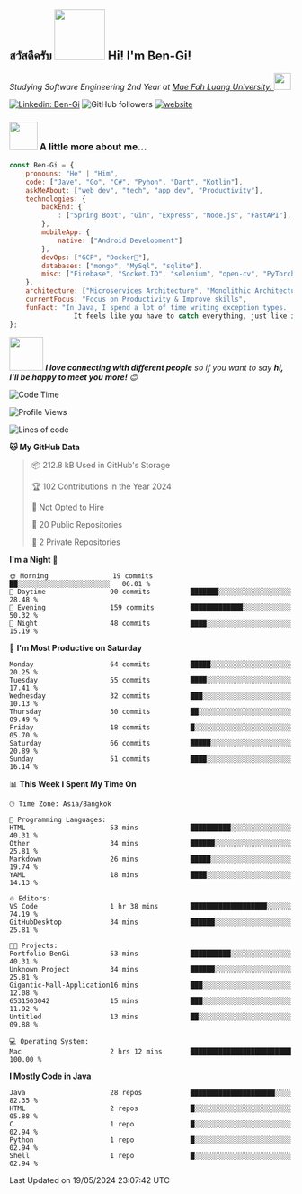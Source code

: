 <h2><p><a href="https://giphy.com/gifs/bread-L3nWlmgyqCeU8"></a></p>สวัสดีครับ <img src="https://media.giphy.com/media/L3nWlmgyqCeU8/giphy.gif" width="90" frameBorder="0" class="giphy-embed" allowFullScreen></img> Hi! I'm Ben-Gi!</h2>
<p><em>Studying Software Engineering 2nd Year at <a href="https://en.mfu.ac.th/home.html"> Mae Fah Luang University.
</a><img src="https://media.giphy.com/media/WUlplcMpOCEmTGBtBW/giphy.gif" width="30"> </em></p>


[![Linkedin: Ben-Gi](https://img.shields.io/badge/-BenGi-blue?style=flat-square&logo=Linkedin&logoColor=white&link=https://www.linkedin.com/in/nimit-tanbooutor-798139246/)](https://www.linkedin.com/in/nimit-tanbooutor-798139246/)
![GitHub followers](https://img.shields.io/github/followers/6531503042?label=Follow&style=social)
[![website](https://img.shields.io/badge/Website-46a2f1.svg?&style=flat-square&logo=Google-Chrome&logoColor=white&link=https://6531503042.github.io/Portfolio-BenGi/)](https://6531503042.github.io/Portfolio-BenGi/)

### <img src="https://media.giphy.com/media/VgCDAzcKvsR6OM0uWg/giphy.gif" width="50"> A little more about me...  

```javascript
const Ben-Gi = {
    pronouns: "He" | "Him",
    code: ["Jave", "Go", "C#", "Pyhon", "Dart", "Kotlin"],
    askMeAbout: ["web dev", "tech", "app dev", "Productivity"],
    technologies: {
        backEnd: {
            : ["Spring Boot", "Gin", "Express", "Node.js", "FastAPI"],
        },
        mobileApp: {
            native: ["Android Development"]
        },
        devOps: ["GCP", "Docker🐳"],
        databases: ["mongo", "MySql", "sqlite"],
        misc: ["Firebase", "Socket.IO", "selenium", "open-cv", "PyTorch"]
    },
    architecture: ["Microservices Architecture", "Monolithic Architecture", "Single page applications"],
    currentFocus: "Focus on Productivity & Improve skills",
    funFact: "In Java, I spend a lot of time writing exception types. 
                It feels like you have to catch everything, just like in baseball."
};
```

<img src="https://media.giphy.com/media/LnQjpWaON8nhr21vNW/giphy.gif" width="60"> <em><b>I love connecting with different people</b> so if you want to say <b>hi, I'll be happy to meet you more!</b> 😊</em>

<!--START_SECTION:waka-->
![Code Time](http://img.shields.io/badge/Code%20Time-2%20hrs%2023%20mins-blue)

![Profile Views](http://img.shields.io/badge/Profile%20Views-226-blue)

![Lines of code](https://img.shields.io/badge/From%20Hello%20World%20I%27ve%20Written-1.1%20million%20lines%20of%20code-blue)

**🐱 My GitHub Data** 

> 📦 212.8 kB Used in GitHub's Storage 
 > 
> 🏆 102 Contributions in the Year 2024
 > 
> 🚫 Not Opted to Hire
 > 
> 📜 20 Public Repositories 
 > 
> 🔑 2 Private Repositories 
 > 
**I'm a Night 🦉** 

```text
🌞 Morning                19 commits          ██░░░░░░░░░░░░░░░░░░░░░░░   06.01 % 
🌆 Daytime                90 commits          ███████░░░░░░░░░░░░░░░░░░   28.48 % 
🌃 Evening                159 commits         █████████████░░░░░░░░░░░░   50.32 % 
🌙 Night                  48 commits          ████░░░░░░░░░░░░░░░░░░░░░   15.19 % 
```
📅 **I'm Most Productive on Saturday** 

```text
Monday                   64 commits          █████░░░░░░░░░░░░░░░░░░░░   20.25 % 
Tuesday                  55 commits          ████░░░░░░░░░░░░░░░░░░░░░   17.41 % 
Wednesday                32 commits          ███░░░░░░░░░░░░░░░░░░░░░░   10.13 % 
Thursday                 30 commits          ██░░░░░░░░░░░░░░░░░░░░░░░   09.49 % 
Friday                   18 commits          █░░░░░░░░░░░░░░░░░░░░░░░░   05.70 % 
Saturday                 66 commits          █████░░░░░░░░░░░░░░░░░░░░   20.89 % 
Sunday                   51 commits          ████░░░░░░░░░░░░░░░░░░░░░   16.14 % 
```


📊 **This Week I Spent My Time On** 

```text
🕑︎ Time Zone: Asia/Bangkok

💬 Programming Languages: 
HTML                     53 mins             ██████████░░░░░░░░░░░░░░░   40.31 % 
Other                    34 mins             ██████░░░░░░░░░░░░░░░░░░░   25.81 % 
Markdown                 26 mins             █████░░░░░░░░░░░░░░░░░░░░   19.74 % 
YAML                     18 mins             ████░░░░░░░░░░░░░░░░░░░░░   14.13 % 

🔥 Editors: 
VS Code                  1 hr 38 mins        ███████████████████░░░░░░   74.19 % 
GitHubDesktop            34 mins             ██████░░░░░░░░░░░░░░░░░░░   25.81 % 

🐱‍💻 Projects: 
Portfolio-BenGi          53 mins             ██████████░░░░░░░░░░░░░░░   40.31 % 
Unknown Project          34 mins             ██████░░░░░░░░░░░░░░░░░░░   25.81 % 
Gigantic-Mall-Application16 mins             ███░░░░░░░░░░░░░░░░░░░░░░   12.08 % 
6531503042               15 mins             ███░░░░░░░░░░░░░░░░░░░░░░   11.92 % 
Untitled                 13 mins             ██░░░░░░░░░░░░░░░░░░░░░░░   09.88 % 

💻 Operating System: 
Mac                      2 hrs 12 mins       █████████████████████████   100.00 % 
```

**I Mostly Code in Java** 

```text
Java                     28 repos            █████████████████████░░░░   82.35 % 
HTML                     2 repos             █░░░░░░░░░░░░░░░░░░░░░░░░   05.88 % 
C                        1 repo              █░░░░░░░░░░░░░░░░░░░░░░░░   02.94 % 
Python                   1 repo              █░░░░░░░░░░░░░░░░░░░░░░░░   02.94 % 
Shell                    1 repo              █░░░░░░░░░░░░░░░░░░░░░░░░   02.94 % 
```




 Last Updated on 19/05/2024 23:07:42 UTC
<!--END_SECTION:waka-->
